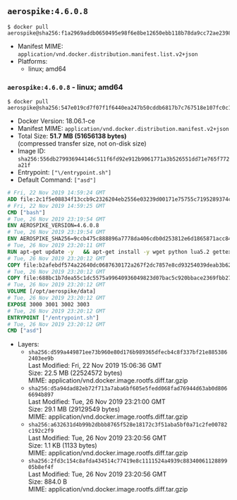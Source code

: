 ## `aerospike:4.6.0.8`

```console
$ docker pull aerospike@sha256:f1a2969addb0650495e98f6e8be12650ebb118b78da9cc72ae23985e26b3cc73
```

-	Manifest MIME: `application/vnd.docker.distribution.manifest.list.v2+json`
-	Platforms:
	-	linux; amd64

### `aerospike:4.6.0.8` - linux; amd64

```console
$ docker pull aerospike@sha256:547e019cd7f07f1f6440ea247b50cddb6817b7c767518e107fc0c1c5aac007f1
```

-	Docker Version: 18.06.1-ce
-	Manifest MIME: `application/vnd.docker.distribution.manifest.v2+json`
-	Total Size: **51.7 MB (51656138 bytes)**  
	(compressed transfer size, not on-disk size)
-	Image ID: `sha256:556db279936944146c511f6fd92e912b9061771a3b526551dd71e765f772a21f`
-	Entrypoint: `["\/entrypoint.sh"]`
-	Default Command: `["asd"]`

```dockerfile
# Fri, 22 Nov 2019 14:59:24 GMT
ADD file:2c1f5e08834f13ccb9c2326204eb2556e03239d00171e75755c7195289374c61 in / 
# Fri, 22 Nov 2019 14:59:25 GMT
CMD ["bash"]
# Tue, 26 Nov 2019 23:19:54 GMT
ENV AEROSPIKE_VERSION=4.6.0.8
# Tue, 26 Nov 2019 23:19:54 GMT
ENV AEROSPIKE_SHA256=9ccb475c888896a7778da406cdb0d253812e6d1865871acc847f221485ce9171
# Tue, 26 Nov 2019 23:20:11 GMT
RUN apt-get update -y   && apt-get install -y wget python lua5.2 gettext-base   && wget "https://www.aerospike.com/artifacts/aerospike-server-community/${AEROSPIKE_VERSION}/aerospike-server-community-${AEROSPIKE_VERSION}-debian9.tgz" -O aerospike-server.tgz   && echo "$AEROSPIKE_SHA256 *aerospike-server.tgz" | sha256sum -c -   && mkdir aerospike   && tar xzf aerospike-server.tgz --strip-components=1 -C aerospike   && dpkg -i aerospike/aerospike-server-*.deb   && dpkg -i aerospike/aerospike-tools-*.deb   && mkdir -p /var/log/aerospike/   && mkdir -p /var/run/aerospike/   && rm -rf aerospike-server.tgz aerospike /var/lib/apt/lists/*   && rm -rf /opt/aerospike/lib/java   && dpkg -r wget ca-certificates openssl xz-utils  && dpkg --purge wget ca-certificates openssl xz-utils  && apt-get purge -y   && apt autoremove -y
# Tue, 26 Nov 2019 23:20:12 GMT
COPY file:b2afebdf574a22640dc0687630172a267f2dc7857e8cd93254039deab3b62213 in /etc/aerospike/aerospike.template.conf 
# Tue, 26 Nov 2019 23:20:12 GMT
COPY file:688bc1b7dea55c1dc5575a99640936049823d07bac5c920bbace2369fbb27428 in /entrypoint.sh 
# Tue, 26 Nov 2019 23:20:12 GMT
VOLUME [/opt/aerospike/data]
# Tue, 26 Nov 2019 23:20:12 GMT
EXPOSE 3000 3001 3002 3003
# Tue, 26 Nov 2019 23:20:12 GMT
ENTRYPOINT ["/entrypoint.sh"]
# Tue, 26 Nov 2019 23:20:12 GMT
CMD ["asd"]
```

-	Layers:
	-	`sha256:d599a449871ee73b960e80d176b989365dfecb4c8f337bf21e8853862403ee9b`  
		Last Modified: Fri, 22 Nov 2019 15:06:36 GMT  
		Size: 22.5 MB (22524572 bytes)  
		MIME: application/vnd.docker.image.rootfs.diff.tar.gzip
	-	`sha256:d5a94dad82eb72f713a7aba6bf605e5fedd068fad76944d63ab0d8066694b897`  
		Last Modified: Tue, 26 Nov 2019 23:21:00 GMT  
		Size: 29.1 MB (29129549 bytes)  
		MIME: application/vnd.docker.image.rootfs.diff.tar.gzip
	-	`sha256:a632631d4b99b2dbbb8765f528e18172c3f51aba5bf0a71c2fe00782c192c2f9`  
		Last Modified: Tue, 26 Nov 2019 23:20:56 GMT  
		Size: 1.1 KB (1133 bytes)  
		MIME: application/vnd.docker.image.rootfs.diff.tar.gzip
	-	`sha256:2fd3c154c8afda434514c77419e8c1111524a4939c8834006112889905b8ef4f`  
		Last Modified: Tue, 26 Nov 2019 23:20:56 GMT  
		Size: 884.0 B  
		MIME: application/vnd.docker.image.rootfs.diff.tar.gzip
